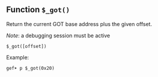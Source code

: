 ## Function `$_got()`

Return the current GOT base address plus the given offset.

_Note_: a debugging session must be active

```text
$_got([offset])
```

Example:

```text
gef➤ p $_got(0x20)
```
